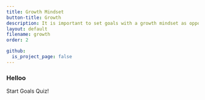 ```yaml
---
title: Growth Mindset
button-title: Growth
description: It is important to set goals with a growth mindset as opposed to just checking the boxes and climbing the ladder
layout: default
filename: growth
order: 2

github:
  is_project_page: false
--- 
```

### Helloo

<body>
<div id="container">
        <div id="start">Start Goals Quiz!</div>
        <div id="quiz" style="display: none">
            <div id="question"></div>
            <div id="choices">
                <div class="choice" id="A" onclick="checkAnswer('A')"></div>
                <div class="choice" id="B" onclick="checkAnswer('B')"></div>
            </div>
        </div>
        <div id="scoreContainer" style="display: none"></div>
    </div>
    <script src="goals_quiz.js"></script>
</body>
